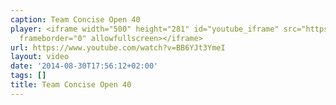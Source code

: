 ```yaml
---
caption: Team Concise Open 40
player: <iframe width="500" height="281" id="youtube_iframe" src="https://www.youtube.com/embed/BB6YJt3YmeI?feature=oembed&amp;enablejsapi=1&amp;origin=https://safe.txmblr.com&amp;wmode=opaque"
  frameborder="0" allowfullscreen></iframe>
url: https://www.youtube.com/watch?v=BB6YJt3YmeI
layout: video
date: '2014-08-30T17:56:12+02:00'
tags: []
title: Team Concise Open 40
---
```

